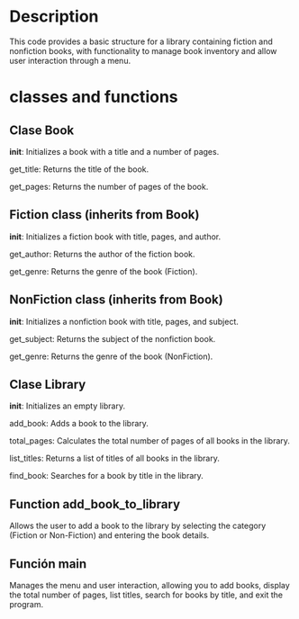 # Description
This code provides a basic structure for a library containing fiction and nonfiction books, with functionality to manage book inventory and allow user interaction through a menu.

# classes and functions

## Clase Book

__init__: Initializes a book with a title and a number of pages.

get_title: Returns the title of the book.

get_pages: Returns the number of pages of the book.

## Fiction class (inherits from Book)

__init__: Initializes a fiction book with title, pages, and author.

get_author: Returns the author of the fiction book.

get_genre: Returns the genre of the book (Fiction).

## NonFiction class (inherits from Book)

__init__: Initializes a nonfiction book with title, pages, and subject.

get_subject: Returns the subject of the nonfiction book.

get_genre: Returns the genre of the book (NonFiction).

## Clase Library

__init__: Initializes an empty library.

add_book: Adds a book to the library.

total_pages: Calculates the total number of pages of all books in the library.

list_titles: Returns a list of titles of all books in the library.

find_book: Searches for a book by title in the library.

## Function add_book_to_library
Allows the user to add a book to the library by selecting the category (Fiction or Non-Fiction) and entering the book details.

## Función main
Manages the menu and user interaction, allowing you to add books, display the total number of pages, list titles, search for books by title, and exit the program.
